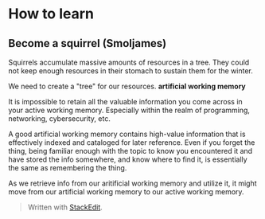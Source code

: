 

# How to learn

## Become a squirrel (Smoljames)
Squirrels accumulate massive amounts of resources in a tree.  They could not keep enough resources in their stomach to sustain them for the winter. 

We need to create a "tree" for our resources. **artificial working memory**

It is impossible to retain all the valuable information you come across in your active working memory. Especially within the realm of programming, networking, cybersecurity, etc. 

A good artificial working memory contains high-value information that is effectively indexed and cataloged for later reference. Even if you forget the thing, being familiar enough with the topic to know you encountered it and have stored the info somewhere, and know where to find it, is essentially the same as remembering the thing. 

As we retrieve info from our aritificial working memory and utilize it, it might move from our artificial working memory to our active working memory. 



> Written with [StackEdit](https://stackedit.io/).
<!--stackedit_data:
eyJoaXN0b3J5IjpbMTg5OTE5NzMzOSw3NjcwOTI1MzZdfQ==
-->